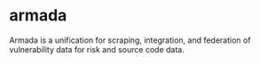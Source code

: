 # armada
Armada is a unification for scraping, integration, and federation of vulnerability data for risk and source code data.
